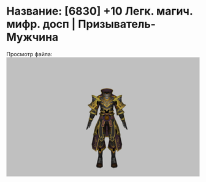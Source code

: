 # Название: [6830] +10 Легк. магич. мифр. досп | Призыватель-Мужчина

Просмотр файла:
![p080023.png](p080023.png)
